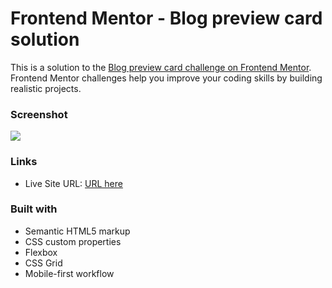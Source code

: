 # Frontend Mentor - Blog preview card solution

This is a solution to the [Blog preview card challenge on Frontend Mentor](https://www.frontendmentor.io/challenges/blog-preview-card-ckPaj01IcS). Frontend Mentor challenges help you improve your coding skills by building realistic projects. 

### Screenshot
![](docs/preview.png)
### Links

- Live Site URL: [URL here](https://vishu-verse.github.io/Blog-preview/)

### Built with

- Semantic HTML5 markup
- CSS custom properties
- Flexbox
- CSS Grid
- Mobile-first workflow
